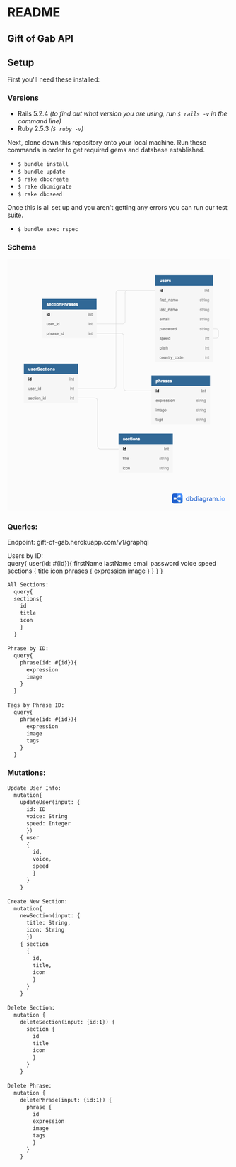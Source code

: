 # README

## Gift of Gab API




## Setup
First you'll need these installed:

### Versions
- Rails 5.2.4
_(to find out what version you are using, run `$ rails -v` in the command line)_
- Ruby 2.5.3
_(`$ ruby -v`)_

Next, clone down this repository onto your local machine.
Run these commands in order to get required gems and database established.
- `$ bundle install`
- `$ bundle update`
- `$ rake db:create`
- `$ rake db:migrate`
- `$ rake db:seed`

Once this is all set up and you aren't getting any errors you can run our test suite.

- `$ bundle exec rspec`

### Schema

![Schema](/public/gift_of_gab_schema.png)

### Queries:

  Endpoint: gift-of-gab.herokuapp.com/v1/graphql

  Users by ID:  
    query{
    user(id: #{id}){
          firstName
          lastName
          email
          password
          voice
          speed
          sections {
            title
            icon
            phrases {
              expression
              image
              }
            }
          }
        }

    All Sections:  
      query{
      sections{
        id
        title
        icon
        }
      }

    Phrase by ID:
      query{
        phrase(id: #{id}){
          expression
          image
        }
      }

    Tags by Phrase ID:
      query{
        phrase(id: #{id}){
          expression
          image
          tags
        }
      }

   ### Mutations:

    Update User Info:
      mutation{
        updateUser(input: {
          id: ID
          voice: String
          speed: Integer
          })
        { user
          {
            id,
            voice,
            speed
            }
          }
        }

    Create New Section:
      mutation{
        newSection(input: {
          title: String,
          icon: String
          })
        { section
          {
            id,
            title,
            icon
            }
          }
        }

    Delete Section:
      mutation {
        deleteSection(input: {id:1}) {
          section {
            id
            title
            icon
            }
          }
        }

    Delete Phrase:
      mutation {
        deletePhrase(input: {id:1}) {
          phrase {
            id
            expression
            image
            tags
            }
          }
        }
